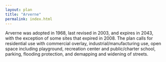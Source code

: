 ```yaml
---
layout: plan
title: "Arverne"
permalink: index.html
---
```


Arverne was adopted in 1968, last revised in 2003, and expires in 2043, with the exception of some sites that expired in 2008. The plan calls for residential use with commercial overlay, industrial/manufacturing use, open space including playground, recreation center and public/charter school, parking, flooding protection, and demapping and widening of streets.                 